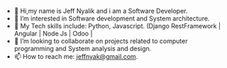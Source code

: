 - 👋 Hi,my name is Jeff Nyalik and i am a Software Developer.
- 👀 I’m interested in Software development and System architecture.
- 👀 My Tech skills include: Python, Javascript.  (Django RestFramework | Angular | Node Js | Odoo |
- 💞️ I’m looking to collaborate on projects related to computer programming and System analysis and design.
- 📫 How to reach me:
    jeffnyak@gmail.com.

<!---
jeffnyalik/jeffnyalik is a ✨ special ✨ repository because its `README.md` (this file) appears on your GitHub profile.
You can click the Preview link to take a look at your changes.
--->
